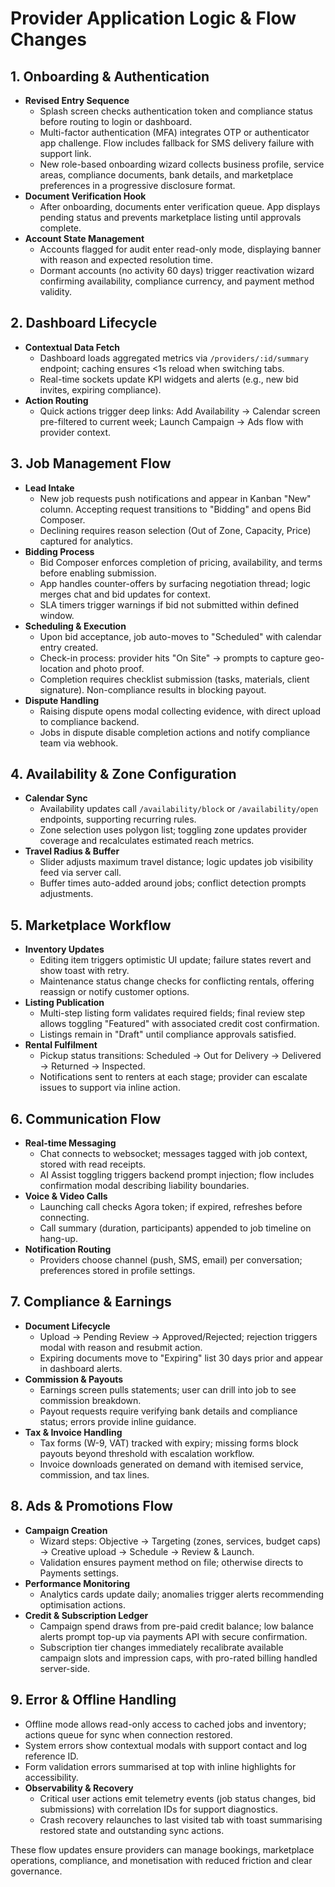 # Provider Application Logic & Flow Changes

## 1. Onboarding & Authentication
- **Revised Entry Sequence**
  - Splash screen checks authentication token and compliance status before routing to login or dashboard.
  - Multi-factor authentication (MFA) integrates OTP or authenticator app challenge. Flow includes fallback for SMS delivery failure with support link.
  - New role-based onboarding wizard collects business profile, service areas, compliance documents, bank details, and marketplace preferences in a progressive disclosure format.
- **Document Verification Hook**
  - After onboarding, documents enter verification queue. App displays pending status and prevents marketplace listing until approvals complete.
- **Account State Management**
  - Accounts flagged for audit enter read-only mode, displaying banner with reason and expected resolution time.
  - Dormant accounts (no activity 60 days) trigger reactivation wizard confirming availability, compliance currency, and payment method validity.

## 2. Dashboard Lifecycle
- **Contextual Data Fetch**
  - Dashboard loads aggregated metrics via `/providers/:id/summary` endpoint; caching ensures <1s reload when switching tabs.
  - Real-time sockets update KPI widgets and alerts (e.g., new bid invites, expiring compliance).
- **Action Routing**
  - Quick actions trigger deep links: Add Availability -> Calendar screen pre-filtered to current week; Launch Campaign -> Ads flow with provider context.

## 3. Job Management Flow
- **Lead Intake**
  - New job requests push notifications and appear in Kanban "New" column. Accepting request transitions to "Bidding" and opens Bid Composer.
  - Declining requires reason selection (Out of Zone, Capacity, Price) captured for analytics.
- **Bidding Process**
  - Bid Composer enforces completion of pricing, availability, and terms before enabling submission.
  - App handles counter-offers by surfacing negotiation thread; logic merges chat and bid updates for context.
  - SLA timers trigger warnings if bid not submitted within defined window.
- **Scheduling & Execution**
  - Upon bid acceptance, job auto-moves to "Scheduled" with calendar entry created.
  - Check-in process: provider hits "On Site" -> prompts to capture geo-location and photo proof.
  - Completion requires checklist submission (tasks, materials, client signature). Non-compliance results in blocking payout.
- **Dispute Handling**
  - Raising dispute opens modal collecting evidence, with direct upload to compliance backend.
  - Jobs in dispute disable completion actions and notify compliance team via webhook.

## 4. Availability & Zone Configuration
- **Calendar Sync**
  - Availability updates call `/availability/block` or `/availability/open` endpoints, supporting recurring rules.
  - Zone selection uses polygon list; toggling zone updates provider coverage and recalculates estimated reach metrics.
- **Travel Radius & Buffer**
  - Slider adjusts maximum travel distance; logic updates job visibility feed via server call.
  - Buffer times auto-added around jobs; conflict detection prompts adjustments.

## 5. Marketplace Workflow
- **Inventory Updates**
  - Editing item triggers optimistic UI update; failure states revert and show toast with retry.
  - Maintenance status change checks for conflicting rentals, offering reassign or notify customer options.
- **Listing Publication**
  - Multi-step listing form validates required fields; final review step allows toggling "Featured" with associated credit cost confirmation.
  - Listings remain in "Draft" until compliance approvals satisfied.
- **Rental Fulfilment**
  - Pickup status transitions: Scheduled -> Out for Delivery -> Delivered -> Returned -> Inspected.
  - Notifications sent to renters at each stage; provider can escalate issues to support via inline action.

## 6. Communication Flow
- **Real-time Messaging**
  - Chat connects to websocket; messages tagged with job context, stored with read receipts.
  - AI Assist toggling triggers backend prompt injection; flow includes confirmation modal describing liability boundaries.
- **Voice & Video Calls**
  - Launching call checks Agora token; if expired, refreshes before connecting.
  - Call summary (duration, participants) appended to job timeline on hang-up.
- **Notification Routing**
  - Providers choose channel (push, SMS, email) per conversation; preferences stored in profile settings.

## 7. Compliance & Earnings
- **Document Lifecycle**
  - Upload -> Pending Review -> Approved/Rejected; rejection triggers modal with reason and resubmit action.
  - Expiring documents move to "Expiring" list 30 days prior and appear in dashboard alerts.
- **Commission & Payouts**
  - Earnings screen pulls statements; user can drill into job to see commission breakdown.
  - Payout requests require verifying bank details and compliance status; errors provide inline guidance.
- **Tax & Invoice Handling**
  - Tax forms (W-9, VAT) tracked with expiry; missing forms block payouts beyond threshold with escalation workflow.
  - Invoice downloads generated on demand with itemised service, commission, and tax lines.

## 8. Ads & Promotions Flow
- **Campaign Creation**
  - Wizard steps: Objective -> Targeting (zones, services, budget caps) -> Creative upload -> Schedule -> Review & Launch.
  - Validation ensures payment method on file; otherwise directs to Payments settings.
- **Performance Monitoring**
  - Analytics cards update daily; anomalies trigger alerts recommending optimisation actions.
- **Credit & Subscription Ledger**
  - Campaign spend draws from pre-paid credit balance; low balance alerts prompt top-up via payments API with secure confirmation.
  - Subscription tier changes immediately recalibrate available campaign slots and impression caps, with pro-rated billing handled server-side.

## 9. Error & Offline Handling
- Offline mode allows read-only access to cached jobs and inventory; actions queue for sync when connection restored.
- System errors show contextual modals with support contact and log reference ID.
- Form validation errors summarised at top with inline highlights for accessibility.
- **Observability & Recovery**
  - Critical user actions emit telemetry events (job status changes, bid submissions) with correlation IDs for support diagnostics.
  - Crash recovery relaunches to last visited tab with toast summarising restored state and outstanding sync actions.

These flow updates ensure providers can manage bookings, marketplace operations, compliance, and monetisation with reduced friction and clear governance.
